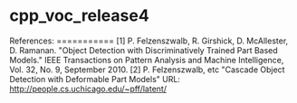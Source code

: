 # cpp_voc_release4
References: =========== [1] P. Felzenszwalb, R. Girshick, D. McAllester, D. Ramanan. "Object Detection with Discriminatively Trained Part Based Models." IEEE Transactions on Pattern Analysis and Machine Intelligence, Vol. 32, No. 9, September 2010. [2] P. Felzenszwalb, etc "Cascade Object Detection with Deformable Part Models" URL: http://people.cs.uchicago.edu/~pff/latent/
